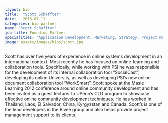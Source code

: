 ```yaml
---
layout: bio
title:  "Scott Schaffter"
date:   2013-07-11
categories: bio partner
name: "Scott Schaffter"
job-title: Founding Partner
specialities: "Application Development, Marketing, Strategy, Project Management"
image: assets/images/bios/scott.jpg
---
```


Scott has over five years of experience in online systems development in an international context. Most recently he has focused on online-learning and collaboration tools. Specifically, while working with PSI he was responsible for the development of its internal collaboration tool “SocialCast”, developing its online University, as well as developing PSI’s new online document collaboration tool “WorkSmart”. Scott spoke at the Masie Learning 2012 conference around online community development and has been invited as a guest lecturer to UPenn’s CLO program to showcase effective online community development techniques. He has worked in Thailand, Laos, El Salvador, China, Kyrgyzstan and Canada. Scott’s is one of the lead developers in the Bivee group and also helps provide project management support to its clients. 